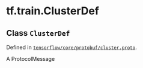 <div itemscope itemtype="http://developers.google.com/ReferenceObject">
<meta itemprop="name" content="tf.train.ClusterDef" />
</div>

# tf.train.ClusterDef

## Class `ClusterDef`





Defined in [`tensorflow/core/protobuf/cluster.proto`](https://www.tensorflow.org/code/tensorflow/core/protobuf/cluster.proto).

A ProtocolMessage

